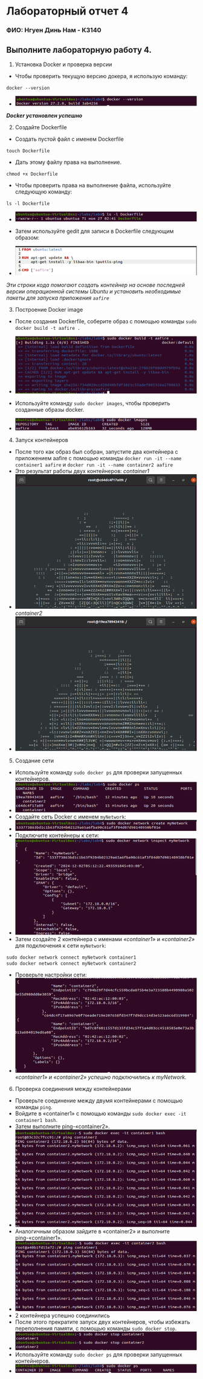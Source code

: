 # Лабораторный отчет 4

### ФИО: Нгуен Динь Нам - К3140

## Выполните лабораторную работу 4.

1.  Установка Docker и проверка версии

- Чтобы проверить текущую версию докера, я использую команду: 
```
docker --version
```

- ![alt text](./img/image.png)

***Docker установлен успешно***

2. Создайте Dockerfile

- Создать пустой файл с именем Dockerfile
```
touch Dockerfile
```

- Дать этому файлу права на выполнение.
```
chmod +x Dockerfile

```

- Чтобы проверить права на выполнение файла, используйте следующую команду:

```
ls -l Dockerfile
```
- ![alt text](./img/image-1.png)

- Затем используйте gedit для записи в Dockerfile следующим образом:

- ![alt text](./img/image-13.png)

*Эти строки кода помогают создать контейнер на основе последней версии операционной системы Ubuntu и установить необходимые пакеты для запуска приложения `aafire`*

3. Построение Docker image
- После создания Dockerfile, соберите образ с помощью команды `sudo docker build -t aafire .`

- ![alt text](./img/image-3.png)
- Используйте команду `sudo docker images`, чтобы проверить созданные образы docker.
- ![alt text](./img/image-10.png)
4. Запуск контейнеров
- После того как образ был собран, запустите два контейнера с приложением aafire с помощью команды `docker run -it --name container1 aafire` и `docker run -it --name container2 aafire`
- Это результат работы двух контейнеров:
*container1*
- ![alt text](./img/image-4.png)
*container2*
- ![alt text](./img/image-5.png)

5. Создание сети
- Используйте команду `sudo docker ps` для проверки запущенных контейнеров.
- ![alt text](./img/image-6.png)
- Создайте сеть Docker с именем `myNetwork`: 
- ![alt text](./img/image-7.png)
- Подключите контейнеры к сети:
- ![alt text](./img/image-8.png)
- Затем создайте 2 контейнера с именами *«container1»* и *«container2»* для подключения к сети `myNetwork`:
```
sudo docker network connect myNetwork container1
sudo docker network connect myNetwork container2
```
- Проверьте настройки сети:
- ![alt text](./img/image-9.png)
*«container1» и «container2» успешно подключились к myNetwork.*
6. Проверка соединения между контейнерами
- Проверьте соединение между двумя контейнерами с помощью команды `ping`.
- Войдите в  «container1» с помощью команды `sudo docker exec -it container1 bash`.
- Затем выполните ping-«container2».
- ![alt text](./img/image-11.png)
- Аналогичным образом зайдите в «container2» и выполните ping-«container1».
- ![alt text](./img/image-12.png)
- 2 контейнера успешно соединились
- После этого прекратите запуск двух контейнеров, чтобы избежать переполнения памяти, с помощью команды `sudo docker stop`.
- ![alt text](./img/image-14.png)
- Используйте команду `sudo docker ps` для проверки запущенных контейнеров.
- ![alt text](./img/image-15.png)